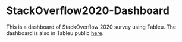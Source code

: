 # StackOverflow2020-Dashboard
This is a dashboard of StackOverflow 2020 survey using Tableu.
The dashboard is also in Tableu public [here](https://public.tableau.com/views/StackOverflow2020/Dashboard1?:language=en-US&:display_count=n&:origin=viz_share_link).
